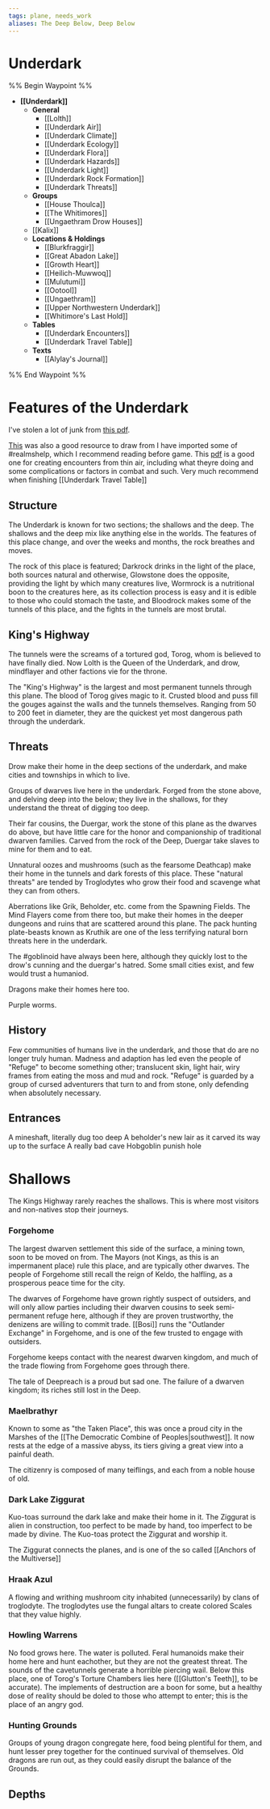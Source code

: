 ```yaml
---
tags: plane, needs_work
aliases: The Deep Below, Deep Below
---
```


# Underdark
%% Begin Waypoint %%
- **[[Underdark]]**
	- **General**
		- [[Lolth]]
		- [[Underdark Air]]
		- [[Underdark Climate]]
		- [[Underdark Ecology]]
		- [[Underdark Flora]]
		- [[Underdark Hazards]]
		- [[Underdark Light]]
		- [[Underdark Rock Formation]]
		- [[Underdark Threats]]
	- **Groups**
		- [[House Thoulca]]
		- [[The Whitimores]]
		- [[Ungaethram Drow Houses]]
	- [[Kalix]]
	- **Locations & Holdings**
		- [[Blurkfraggir]]
		- [[Great Abadon Lake]]
		- [[Growth Heart]]
		- [[Heilich-Muwwoq]]
		- [[Mulutumi]]
		- [[Ootool]]
		- [[Ungaethram]]
		- [[Upper Northwestern Underdark]]
		- [[Whitimore's Last Hold]]
	- **Tables**
		- [[Underdark Encounters]]
		- [[Underdark Travel Table]]
	- **Texts**
		- [[Alylay's Journal]]

%% End Waypoint %%

# Features of the Underdark

I've stolen a lot of junk from [this pdf](https://img.fireden.net/tg/image/1517/28/1517289863662.pdf).

[This](https://worldbuilderblog.me/2014/05/06/the-underdark/) was also a good resource to draw from
I have imported some of #realmshelp, which I recommend reading before game.
This [pdf](https://d1vzi28wh99zvq.cloudfront.net/pdf_previews/264119-sample.pdf) is a good one for creating encounters from thin air, including what theyre doing and some complications or factors in combat and such. Very much recommend when finishing [[Underdark Travel Table]]


## Structure
The Underdark is known for two sections; the shallows and the deep. The shallows and the deep mix like anything else in the worlds. The features of this place change, and over the weeks and months, the rock breathes and moves.

The rock of this place is featured; Darkrock drinks in the light of the place, both sources natural and otherwise, Glowstone does the opposite, providing the light by which many creatures live, Wormrock is a nutritional boon to the creatures here, as its collection process is easy and it is edible to those who could stomach the taste, and Bloodrock makes some of the tunnels of this place, and the fights in the tunnels are most brutal.

## King's Highway
The tunnels were the screams of a tortured god, Torog, whom is believed to have finally died. Now Lolth is the Queen of the Underdark, and drow, mindflayer and other factions vie for the throne.

The "King's Highway" is the largest and most permanent tunnels through this plane. The blood of Torog gives magic to it. Crusted blood and puss fill the gouges against the walls and the tunnels themselves. Ranging from 50 to 200 feet in diameter, they are the quickest yet most dangerous path through the underdark.

## Threats
Drow make their home in the deep sections of the underdark, and make cities and townships in which to live. 

Groups of dwarves live here in the underdark. Forged from the stone above, and delving deep into the below; they live in the shallows, for they understand the threat of digging too deep.

Their far cousins, the Duergar, work the stone of this plane as the dwarves do above, but have little care for the honor and companionship of traditional dwarven families. Carved from the rock of the Deep, Duergar take slaves to mine for them and to eat.

Unnatural oozes and mushrooms (such as the fearsome Deathcap) make their home in the tunnels and dark forests of this place. These "natural threats" are tended by Troglodytes who grow their food and scavenge what they can from others.

Aberrations like Grik, Beholder, etc. come from the Spawning Fields. The Mind Flayers come from there too, but make their homes in the deeper dungeons and ruins that are scattered around this plane. The pack hunting plate-beasts known as Kruthik are one of the less terrifying natural born threats here in the underdark.

The #goblinoid have always been here, although they quickly lost to the drow's cunning and the duergar's hatred. Some small cities exist, and few would trust a humaniod.

Dragons make their homes here too. 

Purple worms.

## History
Few communities of humans live in the underdark, and those that do are no longer truly human. Madness and adaption has led even the people of "Refuge" to become something other; translucent skin, light hair, wiry frames from eating the moss and mud and rock. "Refuge" is guarded by a group of cursed adventurers that turn to and from stone, only defending when absolutely necessary.

## Entrances
A mineshaft, literally dug too deep
A beholder's new lair as it carved its way up to the surface
A really bad cave
Hobgoblin punish hole

# Shallows
The Kings Highway rarely reaches the shallows. This is where most visitors and non-natives stop their journeys.

### Forgehome
The largest dwarven settlement this side of the surface, a mining town, soon to be moved on from. The Mayors (not Kings, as this is an impermanent place) rule this place, and are typically other dwarves. The people of Forgehome still recall the reign of Keldo, the halfling, as a prosperous peace time for the city.

The dwarves of Forgehome have grown rightly suspect of outsiders, and will only allow parties including their dwarven cousins to seek semi-permanent refuge here, although if they are proven trustworthy, the denizens are willing to commit trade. [[Bosi]] runs the "Outlander Exchange" in Forgehome, and is one of the few trusted to engage with outsiders.

Forgehome keeps contact with the nearest dwarven kingdom, and much of the trade flowing from Forgehome goes through there.

The tale of Deepreach is a proud but sad one. The failure of a dwarven kingdom; its riches still lost in the Deep.

### Maelbrathyr
Known to some as "the Taken Place", this was once a proud city in the Marshes of the [[The Democratic Combine of Peoples|southwest]]. It now rests at the edge of a massive abyss, its tiers giving a great view into a painful death.

The citizenry is composed of many teiflings, and each from a noble house of old. 

### Dark Lake Ziggurat
Kuo-toas surround the dark lake and make their home in it. The Ziggurat is alien in construction, too perfect to be made by hand, too imperfect to be made by divine. The Kuo-toas protect the Ziggurat and worship it.

The Ziggurat connects the planes, and is one of the so called [[Anchors of the Multiverse]]

### Hraak Azul
A flowing and writhing mushroom city inhabited (unnecessarily) by clans of troglodyte. The troglodytes use the fungal altars to create colored Scales that they value highly.

### Howling Warrens
No food grows here. The water is polluted. Feral humanoids make their home here and hunt eachother, but they are not the greatest threat. The sounds of the cavetunnels generate a horrible piercing wail. Below this place, one of Torog's Torture Chambers lies here ([[Glutton's Teeth]], to be accurate). The implements of destruction are a boon for some, but a healthy dose of reality should be doled to those who attempt to enter; this is the place of an angry god.

### Hunting Grounds
Groups of young dragon congregate here, food being plentiful for them, and hunt lesser prey together for the continued survival of themselves. Old dragons are run out, as they could easily disrupt the balance of the Grounds.

## Depths
